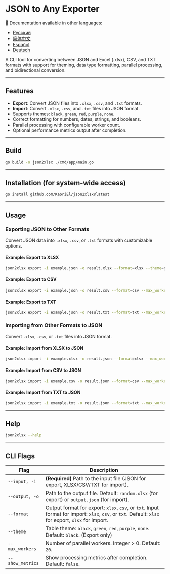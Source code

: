 # JSON to Any Exporter

📘 Documentation available in other languages:
- [Русский](README.ru.md)
- [简体中文](README.zh.md)
- [Español](README.es.md)
- [Deutsch](README.de.md)  

A CLI tool for converting between JSON and Excel (.xlsx), CSV, and TXT formats with support for theming, data type formatting, parallel processing, and bidirectional conversion.

---

## Features

* **Export**: Convert JSON files into `.xlsx`, `.csv`, and `.txt` formats.
* **Import**: Convert `.xlsx`, `.csv`, and `.txt` files into JSON format.
* Supports themes: `black`, `green`, `red`, `purple`, `none`.
* Correct formatting for numbers, dates, strings, and booleans.
* Parallel processing with configurable worker count.
* Optional performance metrics output after completion.

---

## Build

```bash
go build -o json2xlsx ./cmd/app/main.go
````

---

## Installation (for system-wide access)

```bash
go install github.com/KaoriEl/json2xlsx@latest
```

---

## Usage

### Exporting JSON to Other Formats

Convert JSON data into `.xlsx`, `.csv`, or `.txt` formats with customizable options.

#### Example: Export to XLSX

```bash
json2xlsx export -i example.json -o result.xlsx --format=xlsx --theme=green --max_workers=100 --show_metrics=true
```

#### Example: Export to CSV

```bash
json2xlsx export -i example.json -o result.csv --format=csv --max_workers=10
```

#### Example: Export to TXT

```bash
json2xlsx export -i example.json -o result.txt --format=txt --max_workers=5
```

### Importing from Other Formats to JSON

Convert `.xlsx`, `.csv`, or `.txt` files into JSON format.

#### Example: Import from XLSX to JSON

```bash
json2xlsx import -i example.xlsx -o result.json --format=xlsx --max_workers=10
```

#### Example: Import from CSV to JSON

```bash
json2xlsx import -i example.csv -o result.json --format=csv --max_workers=10
```

#### Example: Import from TXT to JSON

```bash
json2xlsx import -i example.txt -o result.json --format=txt --max_workers=10
```

---

## Help

```bash
json2xlsx --help
```

---

## CLI Flags

| Flag             | Description                                                                                                                                         |
| ---------------- | --------------------------------------------------------------------------------------------------------------------------------------------------- |
| `--input, -i`    | **(Required)** Path to the input file (JSON for export, XLSX/CSV/TXT for import).                                                                   |
| `--output, -o`   | Path to the output file. Default: `random.xlsx` (for export) or `output.json` (for import).                                                         |
| `--format`       | Output format for export: `xlsx`, `csv`, or `txt`. Input format for import: `xlsx`, `csv`, or `txt`. Default: `xlsx` for export, `xlsx` for import. |
| `--theme`        | Table theme: `black`, `green`, `red`, `purple`, `none`. Default: `black`. (Export only)                                                             |
| `--max_workers`  | Number of parallel workers. Integer > 0. Default: `20`.                                                                                             |
| `--show_metrics` | Show processing metrics after completion. Default: `false`.                                                                                         |
